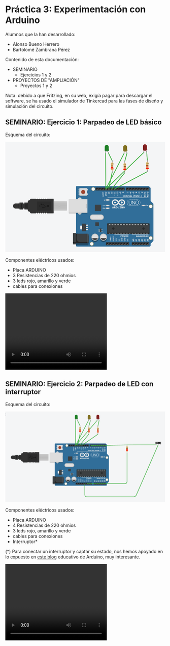 # Práctica 3: Experimentación con Arduino

Alumnos que la han desarrollado:
* Alonso Bueno Herrero
* Bartolomé Zambrana Pérez

Contenido de esta documentación:
* SEMINARIO
  - Ejercicios 1 y 2
* PROYECTOS DE "AMPLIACIÓN"
  - Proyectos 1 y 2

Nota: debido a que Fritzing, en su web, exigía pagar para descargar el software, se ha usado el simulador de Tinkercad para las fases de diseño y simulación del circuito. 

## SEMINARIO: Ejercicio 1: Parpadeo de LED básico

Esquema del circuito: 

![ejercicio 1](ejer1.PNG)

Componentes eléctricos usados:
* Placa ARDUINO
* 3 Resistencias de 220 ohmios
* 3 leds rojo, amarillo y verde
* cables para conexiones

<video width="320" height="240" controls>
  <source src="s3-ejercicio1.mp4" type="video/mp4">
</video>

## SEMINARIO: Ejercicio 2: Parpadeo de LED con interruptor

Esquema del circuito:

![ejercicio 2](ejer2.PNG)

Componentes eléctricos usados:
* Placa ARDUINO
* 4 Resistencias de 220 ohmios
* 3 leds rojo, amarillo y verde
* cables para conexiones
* Interruptor* 

(*) Para conectar un interruptor y captar su estado, nos hemos apoyado en lo expuesto en [este blog](http://www.practicasconarduino.com/manualrapido/montaje_1_interruptor.html) educativo de Arduino, muy interesante.

<video width="320" height="240" controls>
  <source src="s3-ejercicio2.mp4" type="video/mp4">
</video>

